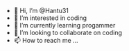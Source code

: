 - 👋 Hi, I’m @Hantu31
- 👀 I’m interested in coding
- 🌱 I’m currently learning progammer
- 💞️ I’m looking to collaborate on coding 
- 📫 How to reach me ...

<!---
Hantu31/Hantu31 is a ✨ special ✨ repository because its `README.md` (this file) appears on your GitHub profile.
You can click the Preview link to take a look at your changes.
--->
